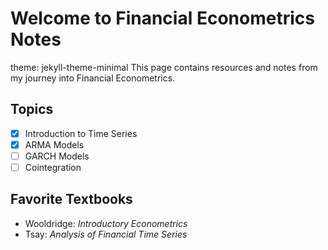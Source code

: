 # Welcome to Financial Econometrics Notes
theme: jekyll-theme-minimal
This page contains resources and notes from my journey into Financial Econometrics.

## Topics

- [x] Introduction to Time Series
- [x] ARMA Models
- [ ] GARCH Models
- [ ] Cointegration

## Favorite Textbooks

- Wooldridge: *Introductory Econometrics*
- Tsay: *Analysis of Financial Time Series*

